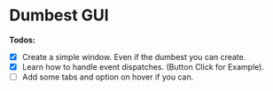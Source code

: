 # Dumbest GUI

**Todos:**
- [x] Create a simple window. Even if the dumbest you can create.
- [x] Learn how to handle event dispatches. (Button Click for Example).
- [ ] Add some tabs and option on hover if you can.